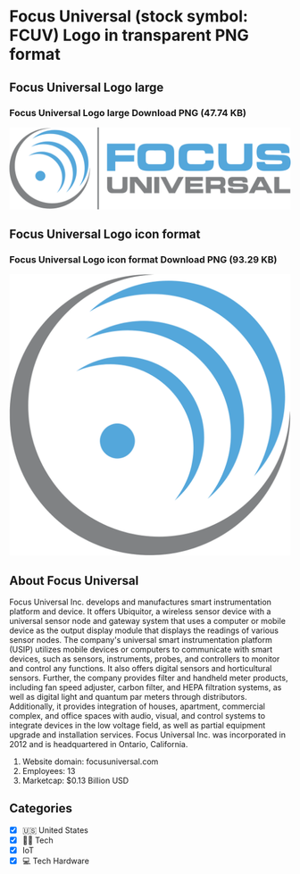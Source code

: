 # Focus Universal (stock symbol: FCUV) Logo in transparent PNG format

## Focus Universal Logo large

### Focus Universal Logo large Download PNG (47.74 KB)

![Focus Universal Logo large Download PNG (47.74 KB)](/img/orig/FCUV_BIG-f5e8ddd8.png)

## Focus Universal Logo icon format

### Focus Universal Logo icon format Download PNG (93.29 KB)

![Focus Universal Logo icon format Download PNG (93.29 KB)](/img/orig/FCUV-80474e51.png)

## About Focus Universal

Focus Universal Inc. develops and manufactures smart instrumentation platform and device. It offers Ubiquitor, a wireless sensor device with a universal sensor node and gateway system that uses a computer or mobile device as the output display module that displays the readings of various sensor nodes. The company's universal smart instrumentation platform (USIP) utilizes mobile devices or computers to communicate with smart devices, such as sensors, instruments, probes, and controllers to monitor and control any functions. It also offers digital sensors and horticultural sensors. Further, the company provides filter and handheld meter products, including fan speed adjuster, carbon filter, and HEPA filtration systems, as well as digital light and quantum par meters through distributors. Additionally, it provides integration of houses, apartment, commercial complex, and office spaces with audio, visual, and control systems to integrate devices in the low voltage field, as well as partial equipment upgrade and installation services. Focus Universal Inc. was incorporated in 2012 and is headquartered in Ontario, California.

1. Website domain: focusuniversal.com
2. Employees: 13
3. Marketcap: $0.13 Billion USD


## Categories
- [x] 🇺🇸 United States
- [x] 👩‍💻 Tech
- [x] IoT
- [x] 💻 Tech Hardware
